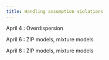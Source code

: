 ```yaml
---
title: Handling assumption violations
---
```


April 4
: Overdispersion

April 6
: ZIP models, mixture models

April 8
: ZIP models, mixture models